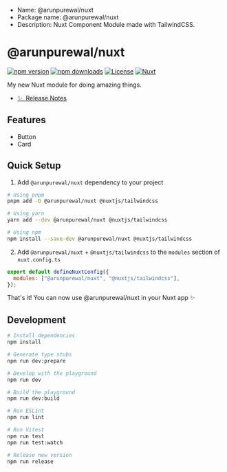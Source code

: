 - Name: @arunpurewal/nuxt
- Package name: @arunpurewal/nuxt
- Description: Nuxt Component Module made with TailwindCSS.

# @arunpurewal/nuxt

[![npm version][npm-version-src]][npm-version-href]
[![npm downloads][npm-downloads-src]][npm-downloads-href]
[![License][license-src]][license-href]
[![Nuxt][nuxt-src]][nuxt-href]

My new Nuxt module for doing amazing things.

- [✨ &nbsp;Release Notes](/CHANGELOG.md)
  <!-- - [🏀 Online playground](https://stackblitz.com/github/your-org/@arunpurewal/nuxt?file=playground%2Fapp.vue) -->
  <!-- - [📖 &nbsp;Documentation](https://example.com) -->

## Features

<!-- Highlight some of the features your module provide here -->

- Button
- Card

## Quick Setup

1. Add `@arunpurewal/nuxt` dependency to your project

```bash
# Using pnpm
pnpm add -D @arunpurewal/nuxt @nuxtjs/tailwindcss

# Using yarn
yarn add --dev @arunpurewal/nuxt @nuxtjs/tailwindcss

# Using npm
npm install --save-dev @arunpurewal/nuxt @nuxtjs/tailwindcss
```

2. Add `@arunpurewal/nuxt` + `@nuxtjs/tailwindcss` to the `modules` section of `nuxt.config.ts`

```js
export default defineNuxtConfig({
  modules: ["@arunpurewal/nuxt", "@nuxtjs/tailwindcss"],
});
```

That's it! You can now use @arunpurewal/nuxt in your Nuxt app ✨

## Development

```bash
# Install dependencies
npm install

# Generate type stubs
npm run dev:prepare

# Develop with the playground
npm run dev

# Build the playground
npm run dev:build

# Run ESLint
npm run lint

# Run Vitest
npm run test
npm run test:watch

# Release new version
npm run release
```

<!-- Badges -->

[npm-version-src]: https://img.shields.io/npm/v/@arunpurewal/nuxt/latest.svg?style=flat&colorA=18181B&colorB=28CF8D
[npm-version-href]: https://npmjs.com/package/@arunpurewal/nuxt
[npm-downloads-src]: https://img.shields.io/npm/dm/@arunpurewal/nuxt.svg?style=flat&colorA=18181B&colorB=28CF8D
[npm-downloads-href]: https://npmjs.com/package/@arunpurewal/nuxt
[license-src]: https://img.shields.io/npm/l/@arunpurewal/nuxt.svg?style=flat&colorA=18181B&colorB=28CF8D
[license-href]: https://npmjs.com/package/@arunpurewal/nuxt
[nuxt-src]: https://img.shields.io/badge/Nuxt-18181B?logo=nuxt.js
[nuxt-href]: https://nuxt.com
